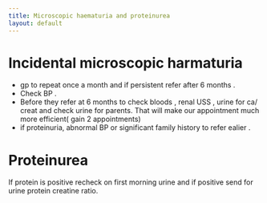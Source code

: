 ```yaml
---
title: Microscopic haematuria and proteinurea
layout: default
---
```


# Incidental microscopic harmaturia

- gp to repeat once a month and if persistent refer after 6 months .
- Check BP .
- Before they refer at 6 months to check bloods , renal USS , urine for ca/ creat and check urine for parents. That will make our appointment much more efficient( gain 2 appointments)
- if proteinuria, abnormal BP or significant family history to refer ealier .

# Proteinurea

If protein is positive recheck on first morning urine and if positive send for urine protein creatine ratio.
